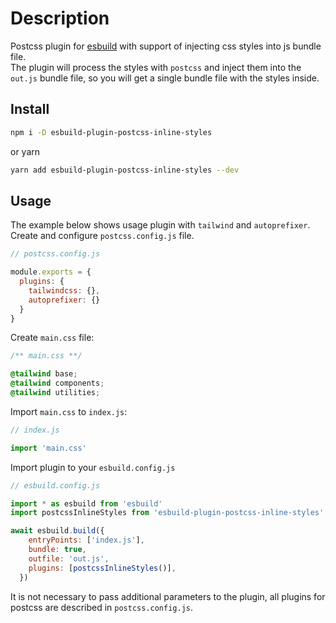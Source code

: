 # Description

Postcss plugin for [esbuild](https://esbuild.github.io/) with support of injecting css styles into js bundle file. \
The plugin will process the styles with `postcss` and inject them into the `out.js` bundle file,
so you will get a single bundle file with the styles inside.

## Install

```bash
npm i -D esbuild-plugin-postcss-inline-styles
```
or yarn
```bash
yarn add esbuild-plugin-postcss-inline-styles --dev
```

## Usage

The example below shows usage plugin with `tailwind` and `autoprefixer`. \
Create and configure `postcss.config.js` file.

```js
// postcss.config.js

module.exports = {
  plugins: {
    tailwindcss: {},
    autoprefixer: {}
  }
}
```

Create `main.css` file: 
```css
/** main.css **/

@tailwind base;
@tailwind components;
@tailwind utilities;
```

Import `main.css` to `index.js`:

```js
// index.js

import 'main.css'
```

Import plugin to your `esbuild.config.js`

```js
// esbuild.config.js

import * as esbuild from 'esbuild'
import postcssInlineStyles from 'esbuild-plugin-postcss-inline-styles'

await esbuild.build({
    entryPoints: ['index.js'],
    bundle: true,
    outfile: 'out.js',
    plugins: [postcssInlineStyles()],
  })
```
It is not necessary to pass additional parameters to the plugin, all plugins for postcss are described in `postcss.config.js`.